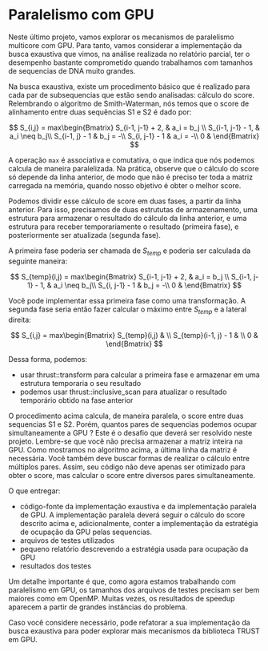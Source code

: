 # Paralelismo com GPU

Neste último projeto, vamos explorar os mecanismos de paralelismo multicore com GPU. Para tanto, vamos considerar a implementação da busca exaustiva que vimos, na análise realizada 
no relatório parcial, ter o desempenho bastante comprometido quando trabalhamos com tamanhos de sequencias de DNA muito grandes.

Na busca exaustiva, existe um procedimento básico que é realizado para cada par de subsequencias que estão sendo analisadas: cálculo do score. Relembrando o algoritmo de Smith-Waterman, nós temos que o score de alinhamento entre duas sequências S1 e S2 é dado por:

$$ 
S_{i,j} = max\begin{Bmatrix}
S_{i-1, j-1} + 2, & a_i = b_j \\ 
S_{i-1, j-1} - 1,  & a_i \neq b_j\\ 
S_{i-1, j} - 1 &  b_j = -\\
S_{i, j-1} - 1 &  a_i = -\\ 
0 & 
\end{Bmatrix}
$$ 

A operação `max` é associativa e comutativa, o que indica que nós podemos calcula de maneira paralelizada. Na prática, observe que o cálculo do score só depende da linha anterior, de modo que não é preciso ter toda a matriz carregada na memória, quando nosso objetivo é obter o melhor score. 

Podemos dividir esse cálculo de score em duas fases, a partir da linha anterior. Para isso, precisamos de duas estrututas de armazenamento, uma estrutura para armazenar o resultado do cálculo da linha anterior, e uma estrutura para receber temporariamente o resultado (primeira fase), e posteriormente ser atualizada (segunda fase).


A primeira fase poderia ser chamada de $S_{temp}$ e poderia ser calculada da seguinte maneira:

$$ 
S_{temp}(i,j) = max\begin{Bmatrix}
S_{i-1, j-1} + 2, & a_i = b_j \\ 
S_{i-1, j-1} - 1,  & a_i \neq b_j\\ 
S_{i, j-1} - 1 &  b_j = -\\
0 & 
\end{Bmatrix}
$$ 

Você pode implementar essa primeira fase como uma transformação. A segunda fase seria então fazer calcular o máximo entre $S_{temp}$ e a lateral direita:

$$ 
S_{i,j} = max\begin{Bmatrix}
S_{temp}(i,j) & \\ 
S_{temp}(i-1, j) - 1 &  \\
0 & 
\end{Bmatrix}
$$ 

Dessa forma, podemos:


<ul>
  <li>  usar thrust::transform para calcular a primeira fase e armazenar em uma estrutura temporaria o seu resultado
  <li> podemos usar thrust::inclusive_scan para atualizar o resultado temporário obtido na fase anterior
</ul>

O procedimento acima calcula, de maneira paralela, o score entre duas sequencias S1 e S2. Porém, quantos pares de sequencias podemos ocupar simultaneamente a GPU ? Este é o
 desafio que deverá ser resolvido neste projeto. Lembre-se que você não precisa armazenar a matriz inteira na GPU. Como mostramos no algoritmo acima, a última linha da matriz é necessária. Você também deve buscar formas de realizar o cálculo entre múltiplos pares. Assim, seu código não deve apenas ser otimizado para obter o score, mas calcular o score entre diversos pares simultaneamente. 


O que entregar:

<ul>
  <li> código-fonte da implementação exaustiva e da implementação paralela de GPU. A implementação paralela deverá seguir o cálculo do score descrito acima e, adicionalmente, 
    conter a implementação da estratégia de ocupação da GPU pelas sequencias. 
  <li> arquivos de testes utilizados
  <li> pequeno relatório descrevendo a estratégia usada para ocupação da GPU
  <li> resultados dos testes
</ul>

Um detalhe importante é que, como agora estamos trabalhando com paralelismo em GPU, os tamanhos dos arquivos de testes precisam ser bem maiores como em OpenMP. Muitas vezes, os resultados de speedup 
aparecem a partir de grandes instâncias do problema.

Caso você considere necessário, pode refatorar a sua implementação da busca exaustiva para poder explorar mais mecanismos da biblioteca TRUST em GPU.